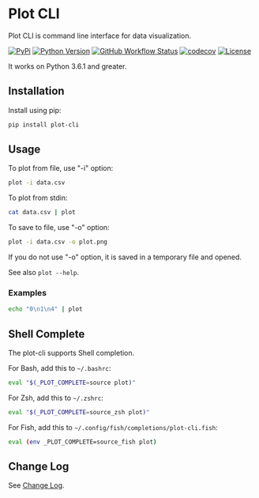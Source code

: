 # Plot CLI

Plot CLI is command line interface for data visualization.

[![PyPi][pypi-version]][pypi] [![Python Version][python-version]][pypi] [![GitHub Workflow Status][actions-status]][actions] [![codecov][codecov-status]][codecov] [![License][license]][license-file]

It works on Python 3.6.1 and greater.

## Installation

Install using pip:

```sh
pip install plot-cli
```

## Usage

To plot from file, use "-i" option:

```sh
plot -i data.csv
```

To plot from stdin:

```sh
cat data.csv | plot
```

To save to file, use "-o" option:

```sh
plot -i data.csv -o plot.png
```

If you do not use "-o" option, it is saved in a temporary file and opened.

See also `plot --help`.

### Examples

```sh
echo "0\n1\n4" | plot
```

## Shell Complete

The plot-cli supports Shell completion.

For Bash, add this to `~/.bashrc`:

```sh
eval "$(_PLOT_COMPLETE=source plot)"
```

For Zsh, add this to `~/.zshrc`:

```sh
eval "$(_PLOT_COMPLETE=source_zsh plot)"
```

For Fish, add this to `~/.config/fish/completions/plot-cli.fish`:

```sh
eval (env _PLOT_COMPLETE=source_fish plot)
```

## Change Log

See [Change Log](CHANGELOG.md).

[pypi]: https://pypi.org/project/plot-cli
[pypi-version]: https://img.shields.io/pypi/v/plot-cli
[python-version]: https://img.shields.io/pypi/pyversions/plot-cli
[actions]: https://github.com/xkumiyu/plot-cli/actions
[actions-status]: https://img.shields.io/github/workflow/status/xkumiyu/plot-cli/Python%20package
[codecov]: https://codecov.io/gh/xkumiyu/plot-cli
[codecov-status]: https://img.shields.io/codecov/c/github/xkumiyu/plot-cli
[license]: https://img.shields.io/github/license/xkumiyu/plot-cli
[license-file]: https://github.com/xkumiyu/plot-cli/blob/master/LICENSE
